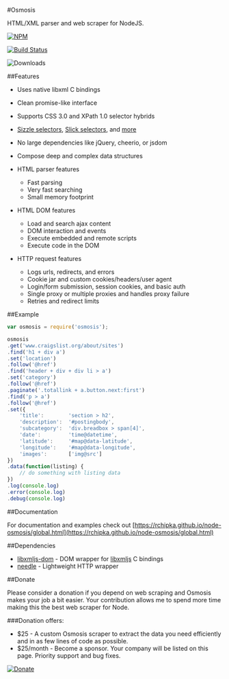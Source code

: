 #Osmosis

HTML/XML parser and web scraper for NodeJS.

[![NPM](https://nodei.co/npm/osmosis.png)](https://www.npmjs.com/package/osmosis)

[![Build Status](https://travis-ci.org/rchipka/node-osmosis.svg)](https://travis-ci.org/rchipka/node-osmosis)

![Downloads](https://img.shields.io/npm/dm/osmosis.svg)

##Features

- Uses native libxml C bindings
- Clean promise-like interface
- Supports CSS 3.0 and XPath 1.0 selector hybrids
- [Sizzle selectors](https://github.com/jquery/sizzle/wiki#other-selectors-and-conventions),
  [Slick selectors](http://mootools.net/core/docs/1.6.0/Slick/Slick), and
  [more](https://github.com/rchipka/node-osmosis/blob/master/docs/Selectors.md)
- No large dependencies like jQuery, cheerio, or jsdom
- Compose deep and complex data structures

- HTML parser features
    - Fast parsing
    - Very fast searching
    - Small memory footprint

- HTML DOM features
    - Load and search ajax content
    - DOM interaction and events
    - Execute embedded and remote scripts
    - Execute code in the DOM

- HTTP request features
    - Logs urls, redirects, and errors
    - Cookie jar and custom cookies/headers/user agent
    - Login/form submission, session cookies, and basic auth
    - Single proxy or multiple proxies and handles proxy failure
    - Retries and redirect limits

##Example

```javascript
var osmosis = require('osmosis');

osmosis
.get('www.craigslist.org/about/sites')
.find('h1 + div a')
.set('location')
.follow('@href')
.find('header + div + div li > a')
.set('category')
.follow('@href')
.paginate('.totallink + a.button.next:first')
.find('p > a')
.follow('@href')
.set({
    'title':        'section > h2',
    'description':  '#postingbody',
    'subcategory':  'div.breadbox > span[4]',
    'date':         'time@datetime',
    'latitude':     '#map@data-latitude',
    'longitude':    '#map@data-longitude',
    'images':       ['img@src']
})
.data(function(listing) {
    // do something with listing data
})
.log(console.log)
.error(console.log)
.debug(console.log)
```

##Documentation

For documentation and examples check out [https://rchipka.github.io/node-osmosis/global.html](https://rchipka.github.io/node-osmosis/global.html)

##Dependencies

- [libxmljs-dom](https://github.com/rchipka/node-libxmljs-dom) - DOM wrapper for [libxmljs](https://github.com/libxmljs/libxmljs) C bindings
- [needle](https://github.com/tomas/needle) - Lightweight HTTP wrapper

##Donate

Please consider a donation if you depend on web scraping and Osmosis makes your job a bit easier.
Your contribution allows me to spend more time making this the best web scraper for Node.

###Donation offers:

 - $25 - A custom Osmosis scraper to extract the data you need efficiently and in as few lines of code as possible.
 - $25/month - Become a sponsor. Your company will be listed on this page. Priority support and bug fixes.

[![Donate](https://www.paypalobjects.com/en_US/i/btn/btn_donate_LG.gif)](https://www.paypal.com/cgi-bin/webscr?item_name=node-osmosis&cmd=_donations&business=NAXMWBMWKUWUU)
